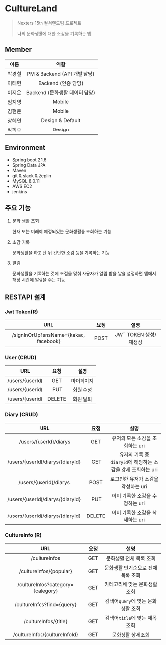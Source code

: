 # CultureLand

> Nexters 15th 컬쳐랜드팀 프로젝트
>
> 나의 문화생활에 대한 소감을 기록하는 앱

## Member

이름 | 역할
:--: | :--:
박경철 | PM & Backend (API 개발 담당)
이태현 | Backend (인증 담당)
이지은 | Backend (문화생활 데이터 담당)
임지영 | Mobile
김현준 | Mobile
장혜연 | Design & Default
박희주 | Design

## Environment

- Spring boot 2.1.6
- Spring Data JPA
- Maven
- git & slack & Zeplin
- MySQL 8.0.11
- AWS EC2
- jenkins

## 주요 기능

1. 문화 생활 조회

   현재 또는 미래에 예정되있는 문화생활을 조회하는 기능

2. 소감 기록

   문화생활을 하고 난 뒤 간단한 소감 등을 기록하는 기능

3. 알림

   문화생활을 기록하는 것에 초점을 맞춰 사용자가 알림 받을 날을 설정하면 앱에서 해당 시간에 알림을 주는 기능

## RESTAPI 설계

### Jwt Token(R)
URL | 요청 | 설명
:--: | :--: | :--:
/signInOrUp?snsName={kakao, facebook} | POST | JWT TOKEN 생성/재생성

### User (CRUD)

URL | 요청 | 설명
:--: | :--: | :--:
/users/{userId} | GET | 마이페이지
/users/{userid} | PUT | 회원 수정
/users/{userid} | DELETE | 회원 탈퇴

### Diary (CRUD)

URL | 요청 | 설명
:--: | :--: | :--:
/users/{userId}/diarys | GET |  유저의 모든 소감을 조회하는 uri
/users/{userId}/diarys/{diaryId} | GET |  유저의 기록 중 `diaryid`에 해당하는 소감을 상세 조회하는 uri
/users/{userId}/diarys | POST | 로그인한 유저가 소감을 작성하는 uri
/users/{userId}/diarys/{diaryId} | PUT | 이미 기록한 소감을 수정하는 uri
/users/{userId}/diarys/{diaryId} | DELETE | 이미 기록한 소감을 삭제하는 uri

### CultureInfo (R)

URL | 요청 | 설명
:--: | :--: | :--:
/cultureInfos | GET | 문화생활 전체 목록 조회
/cultureInfos/{popular} | GET | 문화생활 인기순으로 전체 목록 조회
/cultureInfos?category={category} | GET | 카테고리에 맞는 문화생활 조회
/cultureInfos?find={query} | GET | 검색어`query`에 맞는 문화생활 조회
/cultureInfos/{title} | GET | 검색어`title`에 맞는 제목 조회
/cultureInfos/{cultureInfoId} | GET | 문화생활 상세조회

